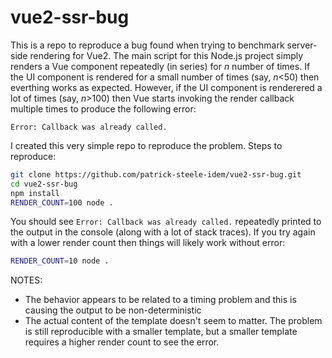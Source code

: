 vue2-ssr-bug
============

This is a repo to reproduce a bug found when trying to benchmark server-side rendering for Vue2. The main script for this Node.js project simply renders a Vue component repeatedly (in series) for _n_ number of times. If the UI component is rendered for a small number of times (say, _n_<50) then everthing works as expected. However, if the UI component is renderered a lot of times (say, _n_>100) then Vue starts invoking the render callback multiple times to produce the following error:

`Error: Callback was already called.`

I created this very simple repo to reproduce the problem. Steps to reproduce:

```bash
git clone https://github.com/patrick-steele-idem/vue2-ssr-bug.git
cd vue2-ssr-bug
npm install
RENDER_COUNT=100 node .
```

You should see `Error: Callback was already called.` repeatedly printed to the output in the console (along with a lot of stack traces). If you try again with a lower render count then things will likely work without error:

```bash
RENDER_COUNT=10 node .
```

NOTES:

- The behavior appears to be related to a timing problem and this is causing the output to be non-deterministic
- The actual content of the template doesn't seem to matter. The problem is still reproducible with a smaller template, but a smaller template requires a higher render count to see the error.